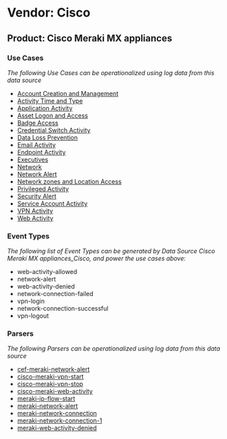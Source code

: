Vendor: Cisco
=============
Product: Cisco Meraki MX appliances
-----------------------------------

### Use Cases

_The following Use Cases can be operationalized using log data from this data source_

* [Account Creation and Management](../UseCases/usecase_account_creation_and_management.md)
* [Activity Time  and Type](../UseCases/usecase_activity_time__and_type.md)
* [Application Activity](../UseCases/usecase_application_activity.md)
* [Asset Logon and Access](../UseCases/usecase_asset_logon_and_access.md)
* [Badge Access](../UseCases/usecase_badge_access.md)
* [Credential Switch Activity](../UseCases/usecase_credential_switch_activity.md)
* [Data Loss Prevention](../UseCases/usecase_data_loss_prevention.md)
* [Email Activity](../UseCases/usecase_email_activity.md)
* [Endpoint Activity](../UseCases/usecase_endpoint_activity.md)
* [Executives](../UseCases/usecase_executives.md)
* [Network](../UseCases/usecase_network.md)
* [Network Alert](../UseCases/usecase_network_alert.md)
* [Network zones and Location Access](../UseCases/usecase_network_zones_and_location_access.md)
* [Privileged Activity](../UseCases/usecase_privileged_activity.md)
* [Security Alert](../UseCases/usecase_security_alert.md)
* [Service Account Activity](../UseCases/usecase_service_account_activity.md)
* [VPN Activity](../UseCases/usecase_vpn_activity.md)
* [Web Activity](../UseCases/usecase_web_activity.md)


### Event Types

_The following list of Event Types can be generated by Data Source Cisco Meraki MX appliances_Cisco, and power the use cases above:_

- web-activity-allowed
- network-alert
- web-activity-denied
- network-connection-failed
- vpn-login
- network-connection-successful
- vpn-logout


### Parsers

_The following Parsers can be operationalized using log data from this data source_

* [cef-meraki-network-alert](../Parsers/parserContent_cef-meraki-network-alert.md)
* [cisco-meraki-vpn-start](../Parsers/parserContent_cisco-meraki-vpn-start.md)
* [cisco-meraki-vpn-stop](../Parsers/parserContent_cisco-meraki-vpn-stop.md)
* [cisco-meraki-web-activity](../Parsers/parserContent_cisco-meraki-web-activity.md)
* [meraki-ip-flow-start](../Parsers/parserContent_meraki-ip-flow-start.md)
* [meraki-network-alert](../Parsers/parserContent_meraki-network-alert.md)
* [meraki-network-connection](../Parsers/parserContent_meraki-network-connection.md)
* [meraki-network-connection-1](../Parsers/parserContent_meraki-network-connection-1.md)
* [meraki-web-activity-denied](../Parsers/parserContent_meraki-web-activity-denied.md)
